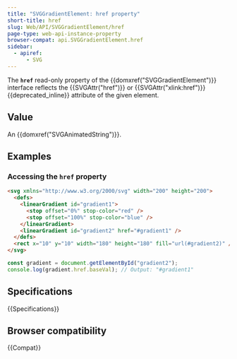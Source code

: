 ```yaml
---
title: "SVGGradientElement: href property"
short-title: href
slug: Web/API/SVGGradientElement/href
page-type: web-api-instance-property
browser-compat: api.SVGGradientElement.href
sidebar:
  - apiref:
      - SVG
---
```


The **`href`** read-only property of the {{domxref("SVGGradientElement")}} interface reflects the {{SVGAttr("href")}} or {{SVGAttr("xlink:href")}} {{deprecated_inline}} attribute of the given element.

## Value

An {{domxref("SVGAnimatedString")}}.

## Examples

### Accessing the `href` property

```html
<svg xmlns="http://www.w3.org/2000/svg" width="200" height="200">
  <defs>
    <linearGradient id="gradient1">
      <stop offset="0%" stop-color="red" />
      <stop offset="100%" stop-color="blue" />
    </linearGradient>
    <linearGradient id="gradient2" href="#gradient1" />
  </defs>
  <rect x="10" y="10" width="180" height="180" fill="url(#gradient2)" />
</svg>
```

```js
const gradient = document.getElementById("gradient2");
console.log(gradient.href.baseVal); // Output: "#gradient1"
```

## Specifications

{{Specifications}}

## Browser compatibility

{{Compat}}

